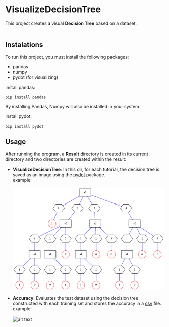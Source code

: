 # VisualizeDecisionTree
This project creates a visual **Decision Tree** based on a dataset.<br/><br/>


## Instalations

To run this project, you must install the following packages:

- pandas
- numpy
- pydot (for visualizing)

install pandas:
```
pip install pandas
```
By installing Pandas, Numpy will also be installed in your system.

install pydot:
```
pip install pydot
```

## Usage

After running the program, a **Result** directory is created in its current directory and two directories are created within the result:
- **VisualizeDecisionTree**: In this dir, for each tutorial, the decision tree is saved as an image using the [pydot](https://github.com/pydot/pydot) package.
  <br/>example:<br/>
  <br/>![alt text](/Results/VisualizeDecisionTrees/monks_t50_decision_tree.png)
  
- **Accuracy**: Evaluates the test dataset using the decision tree constructed with each training set and stores the accuracy in a [csv](https://en.wikipedia.org/wiki/Comma-separated_values) file.
    <br/>example:<br/>
  <br/>![alt text](/Results/Accuray/CSVExampleForReadMe.png)
  

